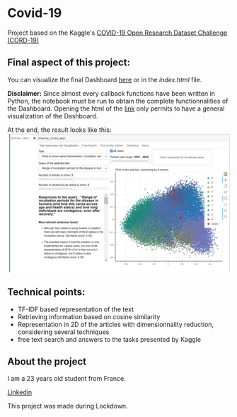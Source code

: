 # Covid-19
Project based on the Kaggle's [COVID-19 Open Research Dataset Challenge (CORD-19)](https://www.kaggle.com/allen-institute-for-ai/CORD-19-research-challenge)


## Final aspect of this project: 
You can visualize the final Dashboard [here](https://adrihans.github.io/Covid-19/) or in the *index.html* file.

**Disclaimer:** Since almost every callback functions have been written in Python, the notebook must be run to obtain the complete functionnalities of the Dashboard. Opening the html of the [link](https://adrihans.github.io/Covid-19/) only permits to have a general visualization of the Dashboard.


At the end, the result looks like this:
![Image of Dahsboard](https://github.com/adrihans/Covid-19/blob/master/Dashboard/Capture_dashboard.JPG)

## Technical points:

- TF-IDF based representation of the text
- Retrieving information based on cosine similarity
- Representation in 2D of the articles with dimensionnality reduction, considering several techniques
- free text search and answers to the tasks presented by Kaggle

## About the project
I am a 23 years old student from France.

[Linkedin](https://www.linkedin.com/in/adrien-hans/)

This project was made during Lockdown.
